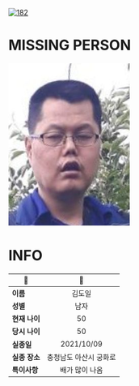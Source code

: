 [![182](https://img.shields.io/badge/%EC%8B%A4%EC%A2%85%EC%8B%A0%EA%B3%A0%EB%8A%94%20%EA%B5%AD%EB%B2%88%EC%97%86%EC%9D%B4-182-blue)](http://safe182.go.kr/index.do)

# MISSING PERSON

<img src="./missing_person.jpg">

# INFO

|🔑|💎|
|--|:--:|
|**이름**|김도일|
|**성별**|남자|
|**현재 나이**|50|
|**당시 나이**|50|
|**실종일**|2021/10/09|
|**실종 장소**|충청남도 아산시 궁화로 |
|**특이사항**|배가 많이 나옴|
